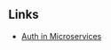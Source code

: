 ## Links
- [Auth in Microservices](https://www.alexanderlolis.com/authorization-in-a-microservices-world)